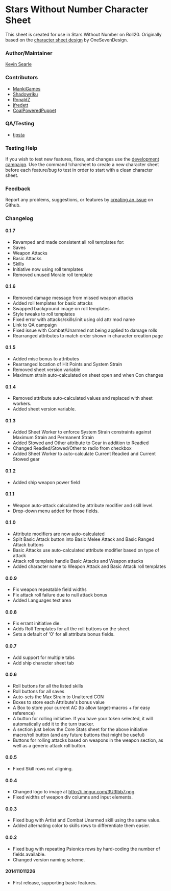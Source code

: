 # Stars Without Number Character Sheet

This sheet is created for use in Stars Without Number on Roll20. Originally based on the [character sheet design](http://www.onesevendesign.com/swn_charsheets_oneseven.pdf) by OneSevenDesign.

### Author/Maintainer

[Kevin Searle](https://app.roll20.net/users/565104/)

### Contributors

* [MankiGames](https://github.com/MankiGames)
* [Shadowriku](https://github.com/Shadowriku)
* [RonaldZ](https://github.com/RonaldZ)
* [jfredett](https://github.com/jfredett)
* [CoalPoweredPuppet](https://github.com/CoalPoweredPuppet)

### QA/Testing

* [tipsta](https://github.com/mistatipsta)

### Testing Help

If you wish to test new features, fixes, and changes use the [development campaign](https://app.roll20dev.net/join/39986/aOV4kg). Use the command !charsheet to create a new character sheet before each feature/bug to test in order to start with a clean character sheet.

### Feedback

Report any problems, suggestions, or features by [creating an issue](https://github.com/kevinsearle/roll20-character-sheets/issues) on Github.

### Changelog

#### 0.1.7

* Revamped and made consistent all roll templates for:
 * Saves
 * Weapon Attacks
 * Basic Attacks
 * Skills
* Initiative now using roll templates
* Removed unused Morale roll template

#### 0.1.6

* Removed damage message from missed weapon attacks
* Added roll templates for basic attacks
* Swapped background image on roll templates
* Style tweaks to roll templates
* Fixed error with attacks/skills/init using old attr mod name
* Link to QA campaign
* Fixed issue with Combat/Unarmed not being applied to damage rolls
* Rearranged attributes to match order shown in character creation page

#### 0.1.5

* Added misc bonus to attributes
* Rearranged location of Hit Points and System Strain
* Removed sheet version variable
* Maximum strain auto-calculated on sheet open and when Con changes

#### 0.1.4

* Removed attribute auto-calculated values and replaced with sheet workers.
* Added sheet version variable.

#### 0.1.3

* Added Sheet Worker to enforce System Strain constraints against Maximum Strain and Permanent Strain
* Added Stowed and Other attribute to Gear in addition to Readied
* Changed Readied/Stowed/Other to radio from checkbox
* Added Sheet Worker to auto-calculate Current Readied and Current Stowed gear

#### 0.1.2

* Added ship weapon power field

#### 0.1.1

* Weapon auto-attack calculated by attribute modifier and skill level.
* Drop-down menu added for those fields.

#### 0.1.0

* Attribute modifiers are now auto-calculated
* Split Basic Attack button into Basic Melee Attack and Basic Ranged Attack buttons
* Basic Attacks use auto-calculated attribute modifier based on type of attack
* Attack roll template handle Basic Attacks and Weapon attacks
* Added character name to Weapon Attack and Basic Attack roll templates

#### 0.0.9

* Fix weapon repeatable field widths
* Fix attack roll failure due to null attack bonus
* Added Languages text area

#### 0.0.8

* Fix errant initiative die.
* Adds Roll Templates for all the roll buttons on the sheet.
* Sets a default of '0' for all attribute bonus fields.

#### 0.0.7

* Add support for multiple tabs
* Add ship character sheet tab

#### 0.0.6

* Roll buttons for all the listed skills
* Roll buttons for all saves
* Auto-sets the Max Strain to Unaltered CON
* Boxes to store each Attribute's bonus value
* A Box to store your current AC (to allow target-macros + for easy reference)
* A button for rolling initiative. If you have your token selected, it will automatically add it to the turn tracker.
* A section just below the Core Stats sheet for the above initiative macro/roll button (and any future buttons that might be useful)
* Buttons for rolling attacks based on weapons in the weapon section, as well as a generic attack roll button.

#### 0.0.5

* Fixed Skill rows not aligning.

#### 0.0.4

* Changed logo to image at http://i.imgur.com/3U3Ibb7.png.
* Fixed widths of weapon div columns and input elements.

#### 0.0.3

* Fixed bug with Artist and Combat Unarmed skill using the same value.
* Added alternating color to skills rows to differentiate them easier.

#### 0.0.2

* Fixed bug with repeating Psionics rows by hard-coding the number of fields available.
* Changed version naming scheme.

#### 201411011226

* First release, supporting basic features.
